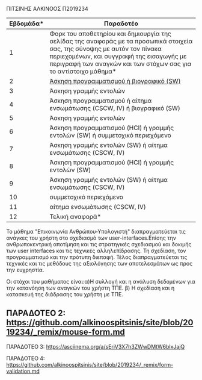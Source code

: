ΠΙΤΣΙΝΗΣ ΑΛΚΙΝΟΟΣ
Π2019234



| Εβδομάδα* | Παραδοτέο |
| --- | --- |
| 1 | Φορκ του αποθετηρίου και δημιουργία της σελίδας της αναφοράς με τα προσωπικά στοιχεία σας, της σύνοψης με αυτόν τον πίνακα περιεχομένων, και συγγραφή της εισαγωγής με περιγραφή των αναγκών και των στόχων σας για το αντίστοιχο μάθημα* |
| 2 |[Άσκηση προγραμματισμού ή βιογραφικό  (SW)](#ΠΑΡΑΔΟΤΕΟ-2) | 
| 3 | Άσκηση γραμμής εντολών |
| 4 | Άσκηση προγραμματισμού ή αίτημα ενσωμάτωσης (CSCW, IV) ή βιογραφικό  (SW) |
| 5 | Άσκηση γραμμής εντολών |
| 6 | Άσκηση προγραμματισμού (HCI) ή γραμμής εντολών (SW) ή συμμετοχικό περιεχόμενο |
| 7 | Άσκηση γραμμής εντολών (SW) ή αίτημα ενσωμάτωσης (CSCW, IV) |
| 8 | Άσκηση προγραμματισμού (HCI) ή γραμμής εντολών (SW) |
| 9 | Άσκηση γραμμής εντολών (SW) ή αίτημα ενσωμάτωσης (CSCW, IV) |
| 10 | συμμετοχικό περιεχόμενο |
| 11 | αίτημα ενσωμάτωσης (CSCW, IV) |
| 12 | Τελική αναφορά* |



Το μάθημα "Επικοινωνία Ανθρώπου-Υπολογιστή" διαπραγματεύεται τις ανάγκες του χρήστη  στο σχεδιασμό των user-interfaces.Επίσης την  ανθρωποκεντρική αποτίμηση και τις  στρατηγικές σχεδιασμού και δοκιμής των user interfaces και τις τεχνικές αλληλεπίδρασης. Τη σχεδίαση, τον  προγραμματισμό και την πρότυπη διεπαφή. Τέλος διαπραγματεύεται τις τεχνικές και τις μεθόδους της αξιολόγησης των αποτελεσμάτων ως προς την ευχρηστία.

Οι στόχοι του μαθήματος είναι:α)Η συλλογή και  η ανάλυση δεδομένων για την κατανόηση των αναγκών του χρήστη ΤΠΕ.
                              β) Η σχεδίαση και η κατασκευή της διάδρασης του χρήστη με ΤΠΕ.


 ## ΠΑΡΑΔΟΤΕΟ 2: https://github.com/alkinoospitsinis/site/blob/2019234/_remix/mouse-form.md

ΠΑΡΑΔΟΤΕΟ 3:  https://asciinema.org/a/sEriV3X7h3ZWwDMtW6blxJajQ

ΠΑΡΑΔΟΤΕΟ 4: https://github.com/alkinoospitsinis/site/blob/2019234/_remix/form-validation.md
